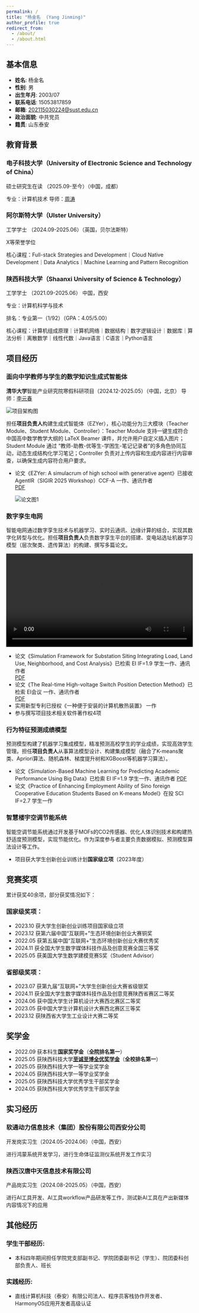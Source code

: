 ```yaml
---
permalink: /
title: "杨金名  (Yang Jinming)"
author_profile: true
redirect_from: 
  - /about/
  - /about.html
---
```


## <i class="fas fa-graduation-cap"></i> 基本信息

- **姓名**: 杨金名
- **性别**: 男
- **出生年月**: 2003/07
- **联系电话**: 15053817859
- **邮箱**: 202115030224@sust.edu.cn
- **政治面貌**: 中共党员
- **籍贯**: 山东泰安

## <i class="fas fa-university"></i> 教育背景

### 电子科技大学（University of Electronic Science and Technology of China）
硕士研究生在读 （2025.09-至今）（中国，成都）

专业：计算机技术 导师：<a href="https://faculty.uestc.edu.cn/zhoutao1/zh_CN/index/280538/list/index.htm" target="_blank">周涛</a>

### 阿尔斯特大学（Ulster University）
工学学士 （2024.09-2025.06）（英国，贝尔法斯特）

X等荣誉学位

核心课程：Full-stack Strategies and Development｜Cloud Native Development｜Data Analytics｜Machine Learning and Pattern Recognition

### 陕西科技大学（Shaanxi University of Science & Technology）
工学学士 （2021.09-2025.06）
中国，西安

专业：计算机科学与技术

排名：专业第一（1/92）（GPA：4.05/5.00）

核心课程：计算机组成原理｜计算机网络｜数据结构｜数字逻辑设计｜数据库｜算法分析｜离散数学｜线性代数｜Java语言｜C语言｜Python语言

## <i class="fas fa-briefcase"></i> 项目经历
### 面向中学教师与学生的数学知识生成式智能体
**清华大学**智能产业研究院寒假科研项目（2024.12-2025.05）（中国，北京） 导师：<a href="https://yuanchun-li.github.io/" target="_blank">李元春</a>

![项目架构图](images/面向中学教师与学生的数学知识生成式智能体图1.png)

担任**项目负责人**构建生成式智能体（EZYer），核心功能分为三大模块（Teacher Module、Student Module、Controller）：Teacher Module 支持一键生成符合中国高中数学教学大纲的 LaTeX Beamer 课件，并允许用户自定义插入图片；Student Module 通过 “教师-助教-优等生-学困生-笔记记录者”的多角色协同互动，动态生成结构化学习笔记；Controller 负责对上传内容和生成内容进行内容审查，以确保生成内容符合用户要求。

- 论文《EZYer: A simulacrum of high school with generative agent》已接收 AgentIR（SIGIR 2025 Workshop）CCF-A 一作、通讯作者  
  <a href="files/EZYer A simulacrum of high school with generative agent.pdf" target="_blank">PDF</a>

  ![论文图1](images/面向中学教师与学生的数学知识生成式智能体图2.png)

### 数字孪生电网
智能电网通过数字孪生技术与机器学习、实时云通讯、边缘计算的结合，实现其数字化转型与优化。担任**项目负责人**负责数字孪生平台的搭建、变电站选址机器学习模型（层次聚类、遗传算法）的构建、撰写多篇论文。

<video controls width="100%">
  <source src="images/视频1.mp4" type="video/mp4">
  您的浏览器不支持 video 标签。
</video>

- 论文《Simulation Framework for Substation Siting Integrating Load, Land Use, Neighborhood, and Cost Analysis》已检索 EI IF=1.9 学生一作、通讯作者  
  <a href="files/Simulation Framework for Substation Siting Integrating Load, Land Use, Neighborhood, and Cost Analysis.pdf" target="_blank">PDF</a>
- 论文《The Real-time High-voltage Switch Position Detection Method》已检索 EI会议 一作、通讯作者  
  <a href="files/The_Real-Time_High-Voltage_Switch_Position_Detection_Method.pdf" target="_blank">PDF</a>
- 实用新型专利已授权《一种便于安装的计算机散热装置》 一作
- 参与撰写项目技术相关软件著作权4项

### 行为特征预测成绩模型
预测模型构建了机器学习集成模型，精准预测高校学生的学业成绩，实现高效学生管理。担任**项目负责人**从事算法模型设计、构建集成模型（融合了K-means聚类、Apriori算法、随机森林、梯度提升树和XGBoost等机器学习算法）。

- 论文《Simulation-Based Machine Learning for Predicting Academic Performance Using Big Data》已检索 EI IF=1.9 学生一作、通讯作者
  <a href="files/Simulation-Based Machine Learning for Predicting Academic Performance Using Big Data.pdf" target="_blank">PDF</a>
- 论文《Practice of Enhancing Employment Ability of Sino foreign Cooperative Education Students Based on K-means Model》在投 SCI IF=2.7 学生一作

### 智慧楼宇空调节能系统
智能空调节能系统通过开发基于MOFs的CO2传感器、优化人体识别技术和构建热舒适度预测模型，实现节能优化。作为深度参与者主要负责数据模拟、预测模型算法设计等工作。

- 项目获大学生创新创业训练计划**国家级立项**（2023年度）

## <i class="fas fa-trophy"></i> 竞赛奖项

累计获奖40余项，部分获奖情况如下：

### 国家级奖项：
- 2023.10 获大学生创新创业训练项目国家级立项
- 2023.12 获第六届中国“互联网+”生态环境创新创业大赛铜奖
- 2022.05 获第五届中国“互联网+”生态环境创新创业大赛优秀奖
- 2024.11 获全国大学生数字媒体科技作品及创意竞赛全国三等奖
- 2025.05 获美国大学生数学建模竞赛S奖（Student Advisor）

### 省部级奖项：
- 2023.07 获第九届“互联网+”大学生创新创业大赛省级银奖
- 2024.11 获全国大学生数字媒体科技作品及创意竞赛陕西省赛区二等奖
- 2024.06 获中国大学生计算机设计大赛西北赛区二等奖
- 2023.05 获中国大学生计算机设计大赛西北赛区三等奖
- 2023.12 获陕西省大学生工业设计大赛二等奖

## <i class="fas fa-award"></i> 奖学金

- 2022.09 获本科生**国家奖学金**（**全院排名第一**）
- 2025.05 获陕西科技大学<a href="https://mp.weixin.qq.com/s/RUU_IPnF5o2ajlXkcts0LA" target="_blank">**至诚至博全优奖学金**</a>（**全校排名第一**）
- 2025.05 获陕西科技大学一等学业奖学金
- 2024.05 获陕西科技大学一等学业奖学金
- 2025.05 获陕西科技大学优秀学生干部奖学金
- 2024.05 获陕西科技大学优秀学生干部奖学金

## <i class="fas fa-briefcase"></i> 实习经历

### 软通动力信息技术（集团）股份有限公司西安分公司
开发岗实习生（2024.05-2024.06）（中国，西安）

进行鸿蒙系统开发学习，进行生命体征监测仪系统开发工作实习

### 陕西汉唐中天信息技术有限公司
产品岗实习生（2024.08-2025.05）（中国，西安）

进行AI工具开发、AI工具workflow产品研发等工作，测试新AI工具在产出新媒体内容情况下的应用

## <i class="fas fa-user"></i> 其他经历

### 学生干部经历:
- 本科四年期间担任学院党支部副书记、学院团委副书记（学生）、院团委科创部负责人、班长

### 实践经历:
- 直线计算机科技（泰安）有限公司法人、程序员客栈协作开发者、HarmonyOS应用开发者高级认证